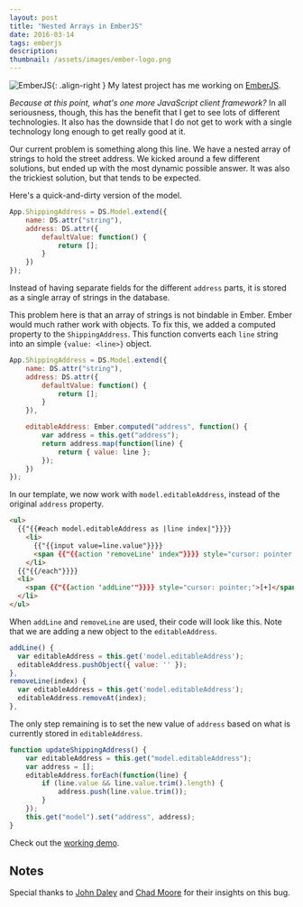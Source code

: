 ```yaml
---
layout: post
title: "Nested Arrays in EmberJS"
date: 2016-03-14
tags: emberjs
description:
thumbnail: /assets/images/ember-logo.png
---
```


![EmberJS](http://www.gravatar.com/avatar/0cf15665a9146ba852bf042b0652780a?s=200){: .align-right } My latest project has me working on [EmberJS](http://emberjs.com/).

_Because at this point, what's one more JavaScript client framework?_ In all seriousness, though, this has the benefit that I get to see lots of different technologies. It also has the downside that I do not get to work with a single technology long enough to get really good at it.

Our current problem is something along this line. We have a nested array of strings to hold the street address. We kicked around a few different solutions, but ended up with the most dynamic possible answer. It was also the trickiest solution, but that tends to be expected.

Here's a quick-and-dirty version of the model.

```js
App.ShippingAddress = DS.Model.extend({
    name: DS.attr("string"),
    address: DS.attr({
        defaultValue: function() {
            return [];
        }
    })
});
```

Instead of having separate fields for the different `address` parts, it is stored as a single array of strings in the database.

This problem here is that an array of strings is not bindable in Ember. Ember would much rather work with objects. To fix this, we added a computed property to the `ShippingAddress`. This function converts each `line` string into an simple `{value: <line>}` object.

```js
App.ShippingAddress = DS.Model.extend({
    name: DS.attr("string"),
    address: DS.attr({
        defaultValue: function() {
            return [];
        }
    }),

    editableAddress: Ember.computed("address", function() {
        var address = this.get("address");
        return address.map(function(line) {
            return { value: line };
        });
    })
});
```

In our template, we now work with `model.editableAddress`, instead of the original `address` property.

```html
<ul>
  {{"{{#each model.editableAddress as |line index|"}}}}
    <li>
      {{"{{input value=line.value"}}}}
      <span {{"{{action 'removeLine' index"}}}} style="cursor: pointer;">[-]</span>
    </li>
  {{"{{/each"}}}}
  <li>
    <span {{"{{action 'addLine'"}}}} style="cursor: pointer;">[+]</span>
  </li>
</ul>
```

When `addLine` and `removeLine` are used, their code will look like this. Note that we are adding a new object to the `editableAddress`.

```js
addLine() {
  var editableAddress = this.get('model.editableAddress');
  editableAddress.pushObject({ value: '' });
},
removeLine(index) {
  var editableAddress = this.get('model.editableAddress');
  editableAddress.removeAt(index);
},
```

The only step remaining is to set the new value of `address` based on what is currently stored in `editableAddress`.

```js
function updateShippingAddress() {
    var editableAddress = this.get("model.editableAddress");
    var address = [];
    editableAddress.forEach(function(line) {
        if (line.value && line.value.trim().length) {
            address.push(line.value.trim());
        }
    });
    this.get("model").set("address", address);
}
```

Check out the [working demo](https://embed.plnkr.co/HrSBPgzqq0ncOf0J9BLt/).

## Notes

Special thanks to [John Daley](http://johndaley.me/) and [Chad Moore](http://chadamoore.com/) for their insights on this bug.
